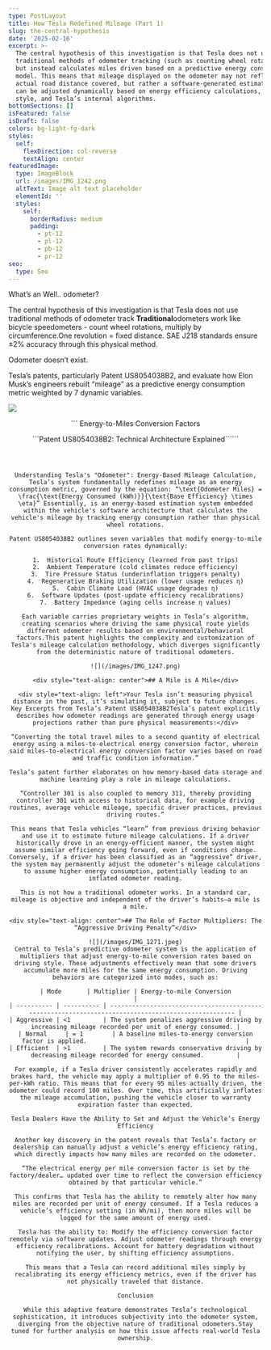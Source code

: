 ```yaml
---
type: PostLayout
title: How Tesla Redefined Mileage (Part 1)
slug: the-central-hypothesis
date: '2025-02-16'
excerpt: >-
  The central hypothesis of this investigation is that Tesla does not use
  traditional methods of odometer tracking (such as counting wheel rotations)
  but instead calculates miles driven based on a predictive energy consumption
  model. This means that mileage displayed on the odometer may not reflect the
  actual road distance covered, but rather a software-generated estimation that
  can be adjusted dynamically based on energy efficiency calculations, driving
  style, and Tesla’s internal algorithms.
bottomSections: []
isFeatured: false
isDraft: false
colors: bg-light-fg-dark
styles:
  self:
    flexDirection: col-reverse
    textAlign: center
featuredImage:
  type: ImageBlock
  url: /images/IMG_1242.png
  altText: Image alt text placeholder
  elementId: ''
  styles:
    self:
      borderRadius: medium
      padding:
        - pt-12
        - pl-12
        - pb-12
        - pr-12
seo:
  type: Seo
---
```

<div style="text-align: left"></div>

What’s an Well.. odometer?

The central hypothesis of this investigation is that Tesla does not use traditional methods of odometer track **Traditional**odometers work like bicycle speedometers - count wheel rotations, multiply by circumference.One revolution = fixed distance. SAE J218 standards ensure ±2% accuracy through this physical method.

Odometer doesn’t exist.

Tesla’s patents, particularly Patent US8054038B2, and evaluate how Elon Musk’s engineers rebuilt “mileage” as a predictive energy consumption metric weighted by 7 dynamic variables.

![](/images/IMG_1270.jpeg)

<div style="text-align: center">```
Energy-to-Miles Conversion Factors 

```Patent US8054038B2: Technical Architecture Explained\`\`\````
```</div>



Understanding Tesla's "Odometer": Energy-Based Mileage Calculation, Tesla’s system fundamentally redefines mileage as an energy consumption metric, governed by the equation: “\text{Odometer Miles} = \frac{\text{Energy Consumed (kWh)}}{\text{Base Efficiency} \times \eta}” Essentially, is an energy-based estimation system embedded within the vehicle's software architecture that calculates the vehicle's mileage by tracking energy consumption rather than physical wheel rotations.

Patent US8054038B2 outlines seven variables that modify energy-to-mile conversion rates dynamically:

1.  Historical Route Efficiency (learned from past trips)
2.  Ambient Temperature (cold climates reduce efficiency)
3.  Tire Pressure Status (underinflation triggers penalty)
4.  Regenerative Braking Utilization (lower usage reduces η)
5.  Cabin Climate Load (HVAC usage degrades η)
6.  Software Updates (post-update efficiency recalibrations)
7.  Battery Impedance (aging cells increase η values)

Each variable carries proprietary weights in Tesla’s algorithm, creating scenarios where driving the same physical route yields different odometer results based on environmental/behavioral factors.This patent highlights the complexity and customization of Tesla's mileage calculation methodology, which diverges significantly from the deterministic nature of traditional odometers.

![](/images/IMG_1247.png)

<div style="text-align: center">## A Mile is A Mile</div>

<div style="text-align: left">Your Tesla isn’t measuring physical distance in the past, it’s simulating it, subject to future changes.
Key Excerpts from Tesla’s Patent US8054038B2Tesla’s patent explicitly describes how odometer readings are generated through energy usage projections rather than pure physical measurements:</div>

“Converting the total travel miles to a second quantity of electrical energy using a miles-to-electrical energy conversion factor, wherein said miles-to-electrical energy conversion factor varies based on road and traffic condition information.”

Tesla’s patent further elaborates on how memory-based data storage and machine learning play a role in mileage calculations.

“Controller 301 is also coupled to memory 311, thereby providing controller 301 with access to historical data, for example driving routines, average vehicle mileage, specific driver practices, previous driving routes.”

This means that Tesla vehicles “learn” from previous driving behavior and use it to estimate future mileage calculations. If a driver historically drove in an energy-efficient manner, the system might assume similar efficiency going forward, even if conditions change. Conversely, if a driver has been classified as an “aggressive” driver, the system may permanently adjust the odometer’s mileage calculations to assume higher energy consumption, potentially leading to an inflated odometer reading.

This is not how a traditional odometer works. In a standard car, mileage is objective and independent of the driver’s habits—a mile is a mile.

<div style="text-align: center">## The Role of Factor Multipliers: The “Aggressive Driving Penalty”</div>

![](/images/IMG_1271.jpeg)
Central to Tesla’s predictive odometer system is the application of multipliers that adjust energy-to-mile conversion rates based on driving style. These adjustments effectively mean that some drivers accumulate more miles for the same energy consumption. Driving behaviors are categorized into modes, such as:

| Mode       | Multiplier | Energy-to-mile Conversion                                                                           |
| ---------- | ---------- | --------------------------------------------------------------------------------------------------- |
| Aggressive | <1         | The system penalizes aggressive driving by increasing mileage recorded per unit of energy consumed. |
| Normal     | = 1        | A baseline miles-to-energy conversion factor is applied.                                            |
| Efficient  | >1         | The system rewards conservative driving by decreasing mileage recorded for energy consumed.         |

For example, if a Tesla driver consistently accelerates rapidly and brakes hard, the vehicle may apply a multiplier of 0.95 to the miles-per-kWh ratio. This means that for every 95 miles actually driven, the odometer could record 100 miles. Over time, this artificially inflates the mileage accumulation, pushing the vehicle closer to warranty expiration faster than expected.

Tesla Dealers Have the Ability to Set and Adjust the Vehicle’s Energy Efficiency

Another key discovery in the patent reveals that Tesla’s factory or dealership can manually adjust a vehicle’s energy efficiency rating, which directly impacts how many miles are recorded on the odometer.

“The electrical energy per mile conversion factor is set by the factory/dealer… updated over time to reflect the conversion efficiency obtained by that particular vehicle.”

This confirms that Tesla has the ability to remotely alter how many miles are recorded per unit of energy consumed. If a Tesla reduces a vehicle’s efficiency setting (in Wh/mi), then more miles will be logged for the same amount of energy used.

Tesla has the ability to: Modify the efficiency conversion factor remotely via software updates. Adjust odometer readings through energy efficiency recalibrations. Account for battery degradation without notifying the user, by shifting efficiency assumptions.

This means that a Tesla can record additional miles simply by recalibrating its energy efficiency metrics, even if the driver has not physically traveled that distance.

Conclusion

While this adaptive feature demonstrates Tesla’s technological sophistication, it introduces subjectivity into the odometer system, diverging from the objective nature of traditional odometers.Stay tuned for further analysis on how this issue affects real-world Tesla ownership.
